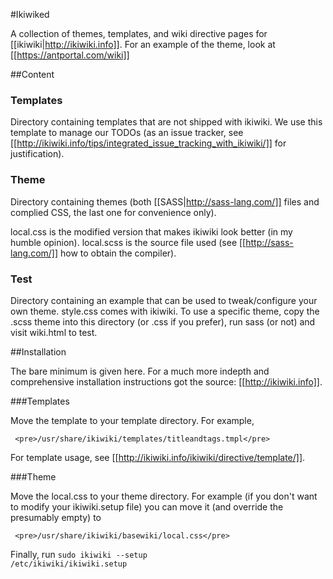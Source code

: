 #Ikiwiked



A collection of themes, templates, and wiki directive pages for [[ikiwiki|http://ikiwiki.info]]. For an example of the theme, look at [[https://antportal.com/wiki]]


##Content


### Templates

Directory containing templates that are not shipped with ikiwiki. We use this template to manage our TODOs (as an issue tracker, see [[http://ikiwiki.info/tips/integrated_issue_tracking_with_ikiwiki/]] for justification).

### Theme

Directory containing themes (both [[SASS|http://sass-lang.com/]] files and complied CSS, the last one for convenience only). 

local.css is the modified version that makes ikiwiki look better (in my humble opinion).
local.scss is the source file used (see [[http://sass-lang.com/]] how to obtain the compiler).

### Test

Directory containing an example that can be used to tweak/configure your own theme. style.css comes with ikiwiki. To use a specific theme, copy the .scss theme into this directory (or .css if you prefer), run sass (or not) and visit wiki.html to test.


##Installation



The bare minimum is given here. For a much more indepth and comprehensive installation instructions got the source: [[http://ikiwiki.info]].

###Templates

Move the template to your template directory. For example,

     <pre>/usr/share/ikiwiki/templates/titleandtags.tmpl</pre>

For template usage, see [[http://ikiwiki.info/ikiwiki/directive/template/]].

###Theme

Move the local.css to your theme directory. For example (if you don't want to modify your ikiwiki.setup file) you can move it (and override the presumably empty) to

     <pre>/usr/share/ikiwiki/basewiki/local.css</pre>

Finally, run <code>sudo ikiwiki --setup /etc/ikiwiki/ikiwiki.setup</code>